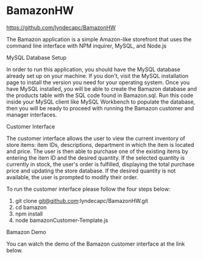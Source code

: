 # BamazonHW

https://github.com/lyndecapc/BamazonHW

The Bamazon application is a simple Amazon-like storefront that uses the command line interface with NPM inquirer, MySQL, and Node.js

MySQL Database Setup

In order to run this application, you should have the MySQL database already set up on your machine. If you don't, visit the MySQL installation page to install the version you need for your operating system. Once you have MySQL installed, you will be able to create the Bamazon database and the products table with the SQL code found in Bamazon.sql. Run this code inside your MySQL client like MySQL Workbench to populate the database, then you will be ready to proceed with running the Bamazon customer and manager interfaces.

Customer Interface

The customer interface allows the user to view the current inventory of store items: item IDs, descriptions, department in which the item is located and price. The user is then able to purchase one of the existing items by entering the item ID and the desired quantity. If the selected quantity is currently in stock, the user's order is fulfilled, displaying the total purchase price and updating the store database. If the desired quantity is not available, the user is prompted to modify their order.

To run the customer interface please follow the four steps below:

1. git clone git@github.com:lyndecapc/BamazonHW.git
2. cd bamazon
3. npm install
4. node bamazonCustomer-Template.js

Bamazon Demo

You can watch the demo of the Bamazon customer interface at the link below.  
